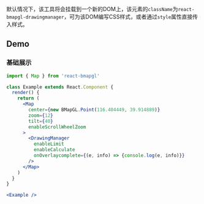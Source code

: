 默认情况下，该工具将会挂载到一个新的DOM上，该元素的`className`为`react-bmapgl-drawingmanager`，可为该DOM编写CSS样式，或者通过`style`属性直接传入样式。

## Demo

### 基础展示
```jsx
import { Map } from 'react-bmapgl'

class Example extends React.Component {
  render() {
    return (
      <Map
        center={new BMapGL.Point(116.404449, 39.914889)}
        zoom={12}
        tilt={40}
        enableScrollWheelZoom
      >
        <DrawingManager
          enableLimit
          enableCalculate
          onOverlaycomplete={(e, info) => {console.log(e, info)}}
        />
      </Map>
    )
  }
}

<Example />
```